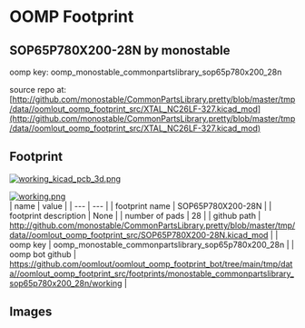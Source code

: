 # OOMP Footprint  
## SOP65P780X200-28N  by monostable  
  
oomp key: oomp_monostable_commonpartslibrary_sop65p780x200_28n  
  
source repo at: [http://github.com/monostable/CommonPartsLibrary.pretty/blob/master/tmp/data//oomlout_oomp_footprint_src/XTAL_NC26LF-327.kicad_mod](http://github.com/monostable/CommonPartsLibrary.pretty/blob/master/tmp/data//oomlout_oomp_footprint_src/XTAL_NC26LF-327.kicad_mod)  
## Footprint  
  
[![working_kicad_pcb_3d.png](working_kicad_pcb_3d_600.png)](working_kicad_pcb_3d.png)  
  
[![working.png](working_600.png)](working.png)  
| name | value | 
| --- | --- | 
| footprint name | SOP65P780X200-28N | 
| footprint description | None | 
| number of pads | 28 | 
| github path | http://github.com/monostable/CommonPartsLibrary.pretty/blob/master/tmp/data//oomlout_oomp_footprint_src/SOP65P780X200-28N.kicad_mod | 
| oomp key | oomp_monostable_commonpartslibrary_sop65p780x200_28n | 
| oomp bot github | https://github.com/oomlout/oomlout_oomp_footprint_bot/tree/main/tmp/data//oomlout_oomp_footprint_src/footprints/monostable_commonpartslibrary_sop65p780x200_28n/working | 
## Images  
